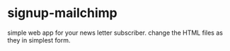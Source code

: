 # signup-mailchimp
simple web app for your news letter subscriber. change the HTML files as they in simplest form.
